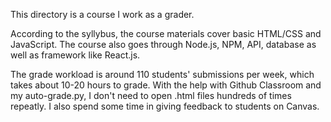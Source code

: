 This directory is a course I work as a grader.

According to the syllybus, the course materials cover basic HTML/CSS and JavaScript. The course also goes through Node.js, NPM, API, database as well as framework like React.js.

The grade workload is around 110 students' submissions per week, which takes about 10-20 hours to grade. With the help with Github Classroom and my auto-grade.py, I don't need to open .html files hundreds of times repeatly. I also spend some time in giving feedback to students on Canvas.
